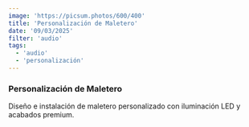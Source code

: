 ```yaml
---
image: 'https://picsum.photos/600/400'
title: 'Personalización de Maletero'
date: '09/03/2025'
filter: 'audio'
tags:
  - 'audio'
  - 'personalización'
---
```


### Personalización de Maletero

Diseño e instalación de maletero personalizado con iluminación LED y acabados premium.
